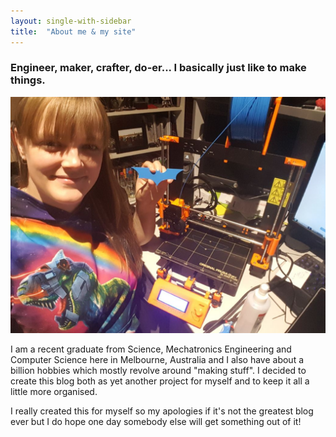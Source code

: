 ```yaml
---
layout: single-with-sidebar
title:  "About me & my site"
---
```


### Engineer, maker, crafter, do-er... I basically just like to make things.

![SUCCESS!](/images/printer/printer37_first_print_done.jpg)

I am a recent graduate from Science, Mechatronics Engineering and Computer Science here in Melbourne, Australia and I also have about a billion hobbies which mostly revolve around "making stuff". I decided to create this blog both as yet another project for myself and to keep it all a little more organised. 

I really created this for myself so my apologies if it's not the greatest blog ever but I do hope one day somebody else will get something out of it!